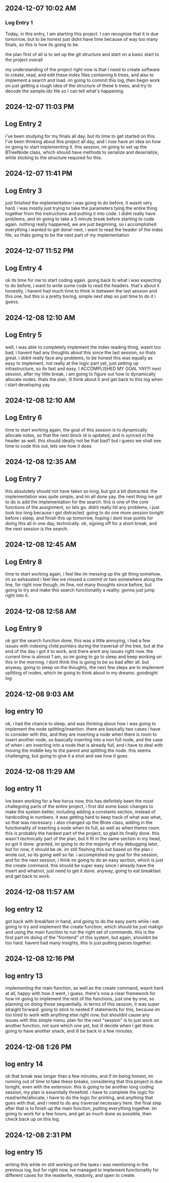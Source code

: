 ## 2024-12-07 10:02 AM
### Log Entry 1

Today, in this entry, I am atarting this project. I can recognize that it is due tomorrow, but to be honest just didnt have time because of way too many finals, so this is how its going to be.

the plan first of all is to set up the git structure and start on a basic start to the project overall

my understanding of the project right now is that I need to create software to create, read, and edit these index files containing b trees, and also to implement a search and load. 
im going to commit this log, then begin work on just getting a rough idea of the structure of these b trees, and try to decode the sample.idx file so I can tell what's happening.

## 2024-12-07 11:03 PM

## Log Entry 2

i've been studying for my finals all day, but its time to get started on this. I've been thinking about this project all day, and i now have an idea on how im going to start implementing it. this session, im going to set up the BTreeNode class, which should have methods to serialize and deserialize, while sticking to the structure required for this.

## 2024-12-07 11:41 PM

## Log Entry 3

just finished the implementation i was going to do before, it wasnt very hard. i was mostly just trying to take the parameters tying the entire thing together from the instructions and putting it into code. I didnt really have problems, and im going to take a 5 minute break before starting to code again. nothing really happened, we are just beginning, so i accomplished everything i wanted to get done! next, i want to read the header of the index file, so thats going to be the next part of my implementation


## 2024-12-07 11:52 PM

## Log Entry 4

ok its time for me to start coding again. going back to what i was expecting to do before, i want to write some code to read the headers. that's about it honestly, i havent had much time to think in between the last session and this one, but this is a pretty boring, simple next step so just time to do it i guess.

## 2024-12-08 12:10 AM

## Log Entry 5

well, i was able to completely implement the index reading thing, wasnt too bad, i havent had any thoughts about this since the last session, so thats great. i didnt really face any problems, to be honest this was equally as easy to implement, not really at the logic part yet, just setting up infrastructure, so its fast and easy. I ACCOMPLISHED MY GOAL YAY!!! next session, after my little break, i am going to figure out how to dynamically allocate nodes. thats the plan, ill think about it and get back to this log when i start developing yay

## 2024-12-08 12:10 AM

## Log Entry 6 

time to start working again, the goal of this session is to dynamically allocate notes, so that the next block id is updated, and is synced in the header as well. this should ideally not be that bad? but i guess we shall see. time to code this out, lets see how it does

## 2024-12-08 12:35 AM

## Log Entry 7

this absolutely should not have taken so long, but got a bit distracted. the implementation was quite simple, and im all done yay. the next thing ive got to do is add the implementation for the search. this is one of the core functions of the assignment, so lets go. didnt really hit any problems, i just took too long because i got distracted. going to do one more session tonight before i sleep, and finish this up tomorrow, hoping i dont lose points for doing this all in one day, technically. ok, signing off for a short break, and the next session is the search.

## 2024-12-08 12:45 AM

## Log Entry 8

time to start working again, i feel like im messing up the git thing somehow, im so exhausted i feel like ive missed a commit or two somewhere along the line, for right now though, im fine, not many thoughts since before, but going to try and make this search functionality a reality. gonna just jump right into it.


## 2024-12-08 12:58 AM

## Log Entry 9

ok got the search function done, this was a little annoying, i had a few issues with indexing child pointers during the traversal of the tree, but at the end of the day i got it to work, and there arent any issues right now. the current time is almost 1 am, so im going to go to sleep and keep working on this in the morning. I dont think this is going to be so bad after all. but anyway, going to sleep on the thoughts, the next few steps are to implement splitting of nodes, which im going to think about in my dreams. goodnight log

## 2024-12-08 9:03 AM

## log entry 10

ok, i had the chance to sleep, and was thinking about how i was going to implement the node splitting/insertion. there are basically two cases i have to consider with this, and they are inserting a node when there is room to insert another node, so basically inserting into a non full node, and the case of when i am inserting into a node that is already full, and i have to deal with moving the  middle key to the parent and splitting the node. this seems challenging, but going to give it a shot and see how it goes.

## 2024-12-08 11:29 AM

## log entry 11
Ive been working for a few horus now, this has definitely been the most challegning parts of the entire project, i first did some basic changes to make the system better, including adding a constants section, instead of hardcoding in numbers. it was getting hard to keep track of what was what, so that was necessary. i also changed up the Btree class, adding in the functionality of inserting a node when its full, as well as when theres room. this is probably the hardest part of the project, so glad its finally done. this wasn't technically part of the plan, but it fit in the same section in my head, so got it done. granted, im going to do the majority of my debugging later, but for now, it should be ok. im still fleshing this out based on the plan i wrote out, so its going well so far. i accomplished my goal for the session, and for the next session, i think im going to do an easy section, which is just the create command. this should be super easy since i already have the insert and whatnot, just need to get it done. anyway, going to eat breakfast and get back to work.

## 2024-12-08 11:57 AM

## log entry 12

got back with breakfast in hand, and going to do the easy parts while i eat. going to try and implement the create function, which should be just makign and using the main function to run the right set of commands. this is the first part im doing of the "frontend" of this system, but again, shouldnt be too hard. havent had many insights, this is just putting pieces together.

## 2024-12-08 12:16 PM

## log entry 13

implementing the main function, as well as the create command, wasnt hard at all, happy with how it went, i guess. there's now a clear framework for how im going to implement the rest of the functions, just one by one, so planning on doing those sequentially. in terms of this session, it was super straight forward. going to stick to nested if statements for this, because im too tired to work with anything else right now, but shouldnt cause any issues with this simple menu. plan for the next "session" is to just work on another function, not sure which one yet, but ill decide when i get there. going to have another snack, and ill be back in a few minutes.

## 2024-12-08 1:26 PM

## log entry 14

ok that break was longer than a few minutes, and if im being honest, im running out of time to take these breaks, considering that this project is due tonight, even with the extension. this is going to be another long coding session, my plan is essentially threefold. i have to complete the logic for read/write/allocate, i have to do the logic for printing, and anything that goes with that, and i need to do any traversal necessary here. the final step after that is to finish up the main function, putting everything together. im going to work for a few hours, and get as much done as possible, then check back up on this log.

## 2024-12-08 2:31 PM

## log entry 15

writing this while im still working on the tasks i was mentioning in the previous log, but for right now, ive managed to implement functionality for different cases for the readwrite, readonly, and open to create. 